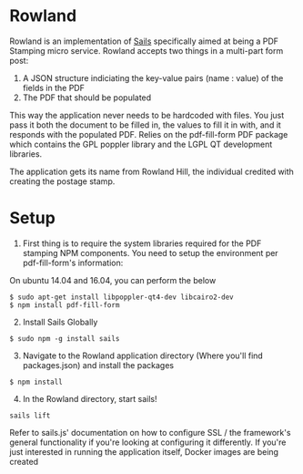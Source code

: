 # Rowland

Rowland is an implementation of [Sails](http://sailsjs.org) specifically aimed at being a PDF Stamping micro service. Rowland accepts two things in a multi-part form post:

1. A JSON structure indiciating the key-value pairs (name : value) of the fields in the PDF
2. The PDF that should be populated

This way the application never needs to be hardcoded with files. You just pass it both the document to be filled in, the values to fill it in with, and it responds with the populated PDF. Relies on the pdf-fill-form PDF package which contains the GPL poppler library and the LGPL QT development libraries. 

The application gets its name from Rowland Hill, the individual credited with creating the postage stamp.

# Setup
1. First thing is to require the system libraries required for the PDF stamping NPM components. You need to setup the environment per pdf-fill-form's information:

On ubuntu 14.04 and 16.04, you can perform the below
```
$ sudo apt-get install libpoppler-qt4-dev libcairo2-dev
$ npm install pdf-fill-form
```

2. Install Sails Globally
```
$ sudo npm -g install sails
```

3. Navigate to the Rowland application directory (Where you'll find packages.json) and install the packages
```
$ npm install
```

4. In the Rowland directory, start sails!
```
sails lift
```

Refer to sails.js' documentation on how to configure SSL / the framework's general functionality if you're looking at configuring it differently. If you're just interested in running the application itself, Docker images are being created
